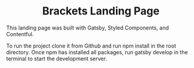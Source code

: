 <h1 align="center">
  Brackets Landing Page
</h1>

This landing page was built with Gatsby, Styled Components, and Contentful.

To run the project clone it from Github and run npm install in the root directory. Once npm has installed all packages, run gatsby develop in the terminal to start the development server.
